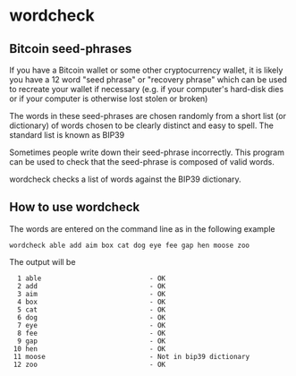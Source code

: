 wordcheck
=========

Bitcoin seed-phrases
--------------------

If you have a Bitcoin wallet or some other cryptocurrency wallet, it is
likely you have a 12 word "seed phrase" or "recovery phrase" which can be
used to recreate your wallet if necessary (e.g. if your computer's hard-disk
dies or if your computer is otherwise lost stolen or broken)

The words in these seed-phrases are chosen randomly from a short list
(or dictionary) of words chosen to be clearly distinct and easy to spell.
The standard list is known as BIP39

Sometimes people write down their seed-phrase incorrectly. This program
can be used to check that the seed-phrase is composed of valid words.

wordcheck checks a list of words against the BIP39 dictionary.

How to use wordcheck
--------------------

The words are entered on the command line as in the following example

    wordcheck able add aim box cat dog eye fee gap hen moose zoo

The output will be

      1 able                           - OK
      2 add                            - OK
      3 aim                            - OK
      4 box                            - OK
      5 cat                            - OK
      6 dog                            - OK
      7 eye                            - OK
      8 fee                            - OK
      9 gap                            - OK
     10 hen                            - OK
     11 moose                          - Not in bip39 dictionary
     12 zoo                            - OK
     
